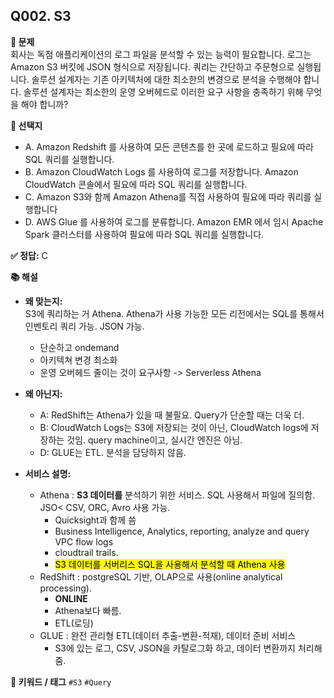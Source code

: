 ## Q002. S3

**📄 문제**  
회사는 독점 애플리케이션의 로그 파일을 분석할 수 있는 능력이 필요합니다. 로그는 Amazon S3 버킷에 JSON 형식으로 저장됩니다. 쿼리는 간단하고 주문형으로 실행됩니다. 솔루션 설계자는 기존 아키텍처에 대한 최소한의 변경으로 분석을 수행해야 합니다. 
솔루션 설계자는 최소한의 운영 오버헤드로 이러한 요구 사항을 충족하기 위해 무엇을 해야 합니까?

**📝 선택지**
- A. Amazon Redshift 를 사용하여 모든 콘텐츠를 한 곳에 로드하고 필요에 따라 SQL 쿼리를 실행합니다. 
- B. Amazon CloudWatch Logs 를 사용하여 로그를 저장합니다. Amazon CloudWatch 콘솔에서 필요에 따라 SQL 쿼리를 실행합니다. 
- C. Amazon S3와 함께 Amazon Athena를 직접 사용하여 필요에 따라 쿼리를 실행합니다
- D. AWS Glue 를 사용하여 로그를 분류합니다. Amazon EMR 에서 임시 Apache Spark 클러스터를 사용하여 필요에 따라 SQL 쿼리를 실행합니다. 

**✅ 정답:** C

**📚 해설**
- **왜 맞는지:**  
S3에 쿼리하는 거 Athena. Athena가 사용 가능한 모든 리전에서는 SQL를 통해서 인벤토리 쿼리 가능. JSON 가능.
    - 단순하고 ondemand
    - 아키텍쳐 변경 최소화
    - 운영 오버헤드 줄이는 것이 요구사항 -> Serverless Athena
- **왜 아닌지:**  
  - A: RedShift는 Athena가 있을 때 불필요. Query가 단순할 때는 더욱 더.  
  - B: CloudWatch Logs는 S3에 저장되는 것이 아닌, CloudWatch logs에 저장하는 것임. query machine이고, 실시간 엔진은 아님.  
  - D: GLUE는 ETL. 분석을 담당하지 않음. 

- **서비스 설명:**
  - Athena : **S3 데이터를** 분석하기 위한 서비스. SQL 사용해서 파일에 질의함. JSO< CSV, ORC, Avro 사용 가능. 
     - Quicksight과 함께 씀
     - Business Intelligence, Analytics, reporting, analyze and query VPC flow logs
     - cloudtrail trails.
     - <mark>S3 데이터를 서버리스 SQL을 사용해서 분석할 때 Athena 사용</mark>
  - RedShift : postgreSQL 기반, OLAP으로 사용(online analytical processing).
     - **ONLINE**
     - Athena보다 빠름. 
     - ETL(로딩)
  - GLUE : 완전 관리형 ETL(데이터 추출-변환-적재), 데이터 준비 서비스
     - S3에 있는 로그, CSV, JSON을 카탈로그화 하고, 데이터 변환까지 처리해줌. 

**🔑 키워드 / 태그**
`#S3` `#Query`
